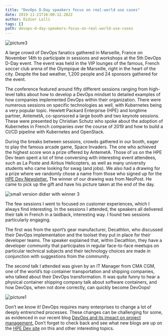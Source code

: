 ```yaml
---
title: "DevOps D-Day speakers focus on real-world use cases"
date: 2019-11-21T16:00:12.282Z
author: Didier Lalli 
tags: []
path: devops-d-day-speakers-focus-on-real-world-use-cases
---
```

![picture3](https://hpe-developer-portal.s3.amazonaws.com/uploads/media/2019/10/picture3-1574352241077.png)

A large crowd of DevOps fanatics gathered in Marseille, France on November 14th to participate in sessions and workshops at the 5th DevOps D-Day event. The event was held in the VIP lounges of the famous, French soccer club arena of the Olympique de Marseille, right in the heart of the city. Despite the bad weather, 1,200 people and 24 sponsors gathered for the event. 

The conference featured around fifty different sessions ranging from high-level talks about how to develop a DevOps mindset to detailed examples of how companies implemented DevOps within their organization. There were numerous sessions on specific technologies as well, with Kubernetes being a very popular topic. Hewlett Packard Enterprise (HPE) and longtime partner, AntemetA, co-sponsored a large booth and two keynote sessions. These were presented by Christian Schutz who spoke about the adoption of Kubernetes in French companies over the course of 2019 and how to build a CI/CD pipeline with Kubernetes and OpenStack. 

During the breaks between sessions, crowds gathered in our booth, eager to play the famous arcade game, Space Invaders. The one who achieved the highest score won a prize offered by AntemetA. Those of us on the HPE Dev team spent a lot of time conversing with interesting event attendees, such as La Poste and Airbus Helicopters, as well as many university students who came looking for swag (and jobs). We also had a drawing for a prize where we randomly chose a name from those who signed up for the [HPE Dev Newsletter.](https://hpe-developer.8ar.ms/newsletter-signup) The winner of our drawing was from NeoPost. He came to pick up the gift and have his picture taken at the end of the day.


![small version didier with winner 3](https://hpe-developer-portal.s3.amazonaws.com/uploads/media/2019/10/small-version-didier-with-winner-3-1574454720874.jpg)

The few sessions I went to focused on customer experiences, which I always find interesting. In the sessions I attended, the speakers all delivered their talk in French in a laidback, interesting way. I found two sessions particularly engaging.

The first was from the sport’s gear manufacturer, Decathlon, who discussed their DevOps implementation and the toolset they put in place for their developer teams. The speaker explained that, within Decathlon, they have a developer community that participates in regular face-to-face meetups on particular technical subjects and their technology choices are made in conjunction with suggestions from the community. 

The second talk I attended was given by an IT Manager from CMA CGM, one of the world’s top container transportation and shipping companies, who talked about their DevOps transformation. It was quite funny to hear a physical container shipping company talk about software containers, and how DevOps, when not done correctly, can quickly become DevOops!


![picture1](https://hpe-developer-portal.s3.amazonaws.com/uploads/media/2019/10/picture1-1574352210141.png)

Don’t we know it! DevOps requires many enterprises to change a lot of deeply entrenched processes. These changes can be challenging for some, as evidenced in our recent blog [DevOps and its impact on project management.](https://developer.hpe.com/blog/devops-and-its-impact-on-project-management) Don’t forget to check back and see what new blogs are up on the [HPE Dev site](https://developer.hpe.com/blog) on this and other interesting topics. 